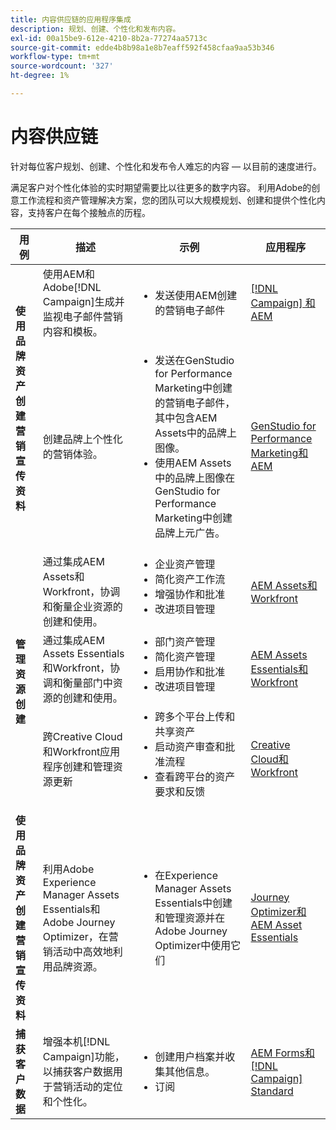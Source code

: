```yaml
---
title: 内容供应链的应用程序集成
description: 规划、创建、个性化和发布内容。
exl-id: 00a15be9-612e-4210-8b2a-77274aa5713c
source-git-commit: edde4b8b98a1e8b7eaff592f458cfaa9aa53b346
workflow-type: tm+mt
source-wordcount: '327'
ht-degree: 1%

---
```


# 内容供应链

针对每位客户规划、创建、个性化和发布令人难忘的内容 — 以目前的速度进行。

满足客户对个性化体验的实时期望需要比以往更多的数字内容。 利用Adobe的创意工作流程和资产管理解决方案，您的团队可以大规模规划、创建和提供个性化内容，支持客户在每个接触点的历程。

<table>
 <thead>
    <tr>
      <th>用例</th>
      <th>描述</th>
      <th>示例</th>
      <th>应用程序</th>
    </tr>
  </thead>
  <tbody>
<tr>
  <td rowspan="2"><strong>使用品牌资产创建营销宣传资料</strong><br/></td>
  <td>使用AEM和Adobe[!DNL Campaign]生成并监视电子邮件营销内容和模板。</td>
  <td>
    <ul>
      <li>发送使用AEM创建的营销电子邮件</li>
    </ul>    
  </td>
  <td><a href="../integrations-between-applications/experience-manager/experience-manager-campaign.md">[!DNL Campaign] 和AEM</a></td>
</tr>
<tr>
  <td>创建品牌上个性化的营销体验。</td>
  <td>
    <ul>
      <li>发送在GenStudio for Performance Marketing中创建的营销电子邮件，其中包含AEM Assets中的品牌上图像。</li>
      <li>使用AEM Assets中的品牌上图像在GenStudio for Performance Marketing中创建品牌上元广告。</li>
    </ul>    
  </td>
  <td><a href="../integrations-between-applications/experience-manager/experience-manager-genstudio-for-performance-marketing.md">GenStudio for Performance Marketing和AEM</a></td>
</tr>
<tr>
  <td rowspan="3"><strong>管理资源创建</strong><br/></td>
  <td>通过集成AEM Assets和Workfront，协调和衡量企业资源的创建和使用。</td>
  <td>
    <ul style="margin-top: 0;">
      <li>企业资产管理</li>
      <li>简化资产工作流</li>
      <li>增强协作和批准</li>
      <li>改进项目管理</li>
    </ul>    
  </td>
  <td><a href="../integrations-between-applications/experience-manager/experience-manager-workfront.md">AEM Assets和Workfront</a></td>
</tr>
<tr>
  <td>通过集成AEM Assets Essentials和Workfront，协调和衡量部门中资源的创建和使用。</td>
  <td>
    <ul style="margin-top: 0;">
      <li>部门资产管理</li>
      <li>简化资产管理</li>
      <li>启用协作和批准</li>
      <li>改进项目管理</li>
    </ul>    
  </td>
  <td><a href="../integrations-between-applications/experience-manager/experience-manager-workfront.md">AEM Assets Essentials和Workfront</a></td>
</tr>
<tr>
  <td>跨Creative Cloud和Workfront应用程序创建和管理资源更新</td>
  <td>
    <ul style="margin-top: 0;">
      <li>跨多个平台上传和共享资产</li>
      <li>启动资产审查和批准流程</li>
      <li>查看跨平台的资产要求和反馈</li>
    </ul>    
  </td>
  <td><a href="/help/integrations/integrations-between-applications/workfront/workfront-creative-cloud.md">Creative Cloud和Workfront</a></td>
</tr>
<tr>
  <td><strong>使用品牌资产创建营销宣传资料</strong><br/></td>
  <td>利用Adobe Experience Manager Assets Essentials和Adobe Journey Optimizer，在营销活动中高效地利用品牌资源。
  </td>
  <td>
    <ul>
      <li>在Experience Manager Assets Essentials中创建和管理资源并在Adobe Journey Optimizer中使用它们</li>
    </ul>
  </td>
  <td><a href="../integrations-between-applications/journey-optimizer/journey-optimizer-experience-manager.md">Journey Optimizer和AEM Asset Essentials</a></td>
</tr>
<tr>
  <td><strong>捕获客户数据</strong><br/></td>
  <td>增强本机[!DNL Campaign]功能，以捕获客户数据用于营销活动的定位和个性化。
  </td>
  <td>
    <ul>
      <li>创建用户档案并收集其他信息。 </li>
      <li>订阅</li>
    </ul>
  </td>
  <td><a href="../integrations-between-applications/experience-manager/experience-manager-campaign.md">AEM Forms和[!DNL Campaign] Standard</a></td>
</tr>
</tbody>
</table>
